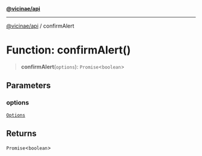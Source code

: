 [**@vicinae/api**](../README.md)

***

[@vicinae/api](../README.md) / confirmAlert

# Function: confirmAlert()

> **confirmAlert**(`options`): `Promise`\<`boolean`\>

## Parameters

### options

[`Options`](../@vicinae/namespaces/Alert/type-aliases/Options.md)

## Returns

`Promise`\<`boolean`\>
